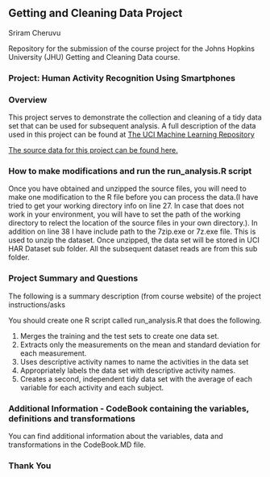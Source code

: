 
## Getting and Cleaning Data Project
Sriram Cheruvu

Repository for the submission of the course project for the Johns Hopkins University (JHU) Getting and Cleaning Data course.

### Project: Human Activity Recognition Using Smartphones

### Overview
This project serves to demonstrate the collection and cleaning of a tidy data set that can be used for subsequent
analysis. A full description of the data used in this project can be found at [The UCI Machine Learning Repository](http://archive.ics.uci.edu/ml/datasets/Human+Activity+Recognition+Using+Smartphones)

[The source data for this project can be found here.](https://d396qusza40orc.cloudfront.net/getdata%2Fprojectfiles%2FUCI%20HAR%20Dataset.zip)

### How to make modifications and run the run_analysis.R script 
Once you have obtained and unzipped the source files, you will need to make one modification to the R file before you can process the data.(I have tried to get your working directory info on line 27. In case that does not work in your environment, you will have to set the path of the working directory to relect the location of the source files in your own directory.). In addition on line 38 I have include path to the 7zip.exe or 7z.exe file. This is used to unzip the dataset. Once unzipped, the data set will be stored in UCI HAR Dataset sub folder. All the subsequent dataset reads are from this sub folder.

### Project Summary and Questions
The following is a summary description (from course website) of the project instructions/asks

You should create one R script called run_analysis.R that does the following. 
1. Merges the training and the test sets to create one data set.
2. Extracts only the measurements on the mean and standard deviation for each measurement. 
3. Uses descriptive activity names to name the activities in the data set
4. Appropriately labels the data set with descriptive activity names. 
5. Creates a second, independent tidy data set with the average of each variable for each activity and each subject. 

### Additional Information - CodeBook containing the variables, definitions and transformations
You can find additional information about the variables, data and transformations in the CodeBook.MD file.

### Thank You
